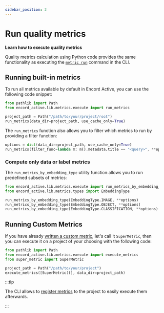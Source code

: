 ```yaml
---
sidebar_position: 2
---
```


# Run quality metrics

**Learn how to execute quality metrics**

Quality metrics calculation using Python code provides the same functionality as executing the [`metric run`][cli-metric-run] command in the CLI.

## Running built-in metrics

To run all metrics available by default in Encord Active, you can use the following code snippet:

```python
from pathlib import Path
from encord_active.lib.metrics.execute import run_metrics

project_path = Path("/path/to/your/project/root")
run_metrics(data_dir=project_path, use_cache_only=True)
```

The `run_metrics` function also allows you to filter which metrics to run by providing a filter function:

```python
options = dict(data_dir=project_path, use_cache_only=True)
run_metrics(filter_func=lambda m: m().metadata.title == "<query>", **options)
```

### Compute only data or label metrics

The `run_metrics_by_embedding_type` utility function allows you to run predefined subsets of metrics:

```python
from encord_active.lib.metrics.execute import run_metrics_by_embedding_type
from encord_active.lib.metrics.types import EmbeddingType

run_metrics_by_embedding_type(EmbeddingType.IMAGE, **options)
run_metrics_by_embedding_type(EmbeddingType.OBJECT, **options)
run_metrics_by_embedding_type(EmbeddingType.CLASSIFICATION, **options)
```

## Running Custom Metrics

If you have already [written a custom metric][write-custom-metric], let's call it `SuperMetric`, then you can execute it on a project of your choosing with the following code:

```python
from pathlib import Path
from encord_active.lib.metrics.execute import execute_metrics
from super_metric import SuperMetric

project_path = Path("/path/to/your/project")
execute_metrics([SuperMetric()], data_dir=project_path)
```

:::tip

The CLI allows to [register metrics][cli-metric-add] to the project to easily execute them afterwards.

:::

[write-custom-metric]: ../metrics/write-your-own
[cli-metric-add]: ../cli#metric-add
[cli-metric-run]: ../cli#metric-run
